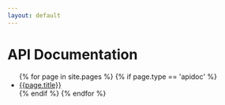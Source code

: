 ```yaml
---
layout: default
---
```


<h1>API Documentation</h1>

<ul>
    {% for page in site.pages %}
        {% if page.type == 'apidoc' %}
            <li>
                <a href="{{site.baseurl}}/{{page.url}}">{{page.title}}</a>
            </li>
        {% endif %}
    {% endfor %}
</ul>
